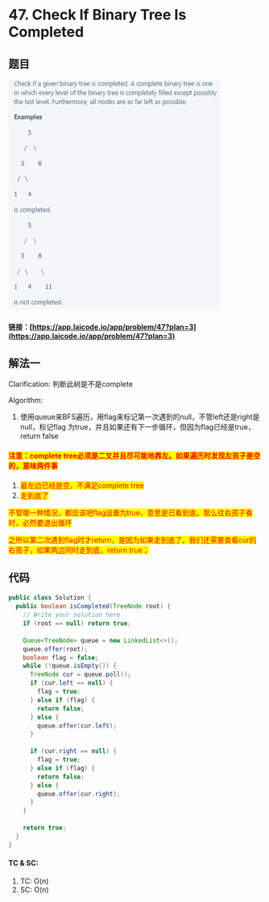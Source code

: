 # 47. Check If Binary Tree Is Completed

## 题目

![](<.gitbook/assets/image (53).png>)

#### 链接：[https://app.laicode.io/app/problem/47?plan=3](https://app.laicode.io/app/problem/47?plan=3)

## 解法一

Clarification: 判断此树是不是complete

Algorithm:&#x20;

1. 使用queue来BFS遍历，用flag来标记第一次遇到的null，不管left还是right是null，标记flag 为true，并且如果还有下一步循环，但因为flag已经是true，return false

#### <mark style="color:red;">注意：complete tree必须是二叉并且尽可能地靠左。如果遍历时发现左孩子是空的，意味两件事</mark>

1. <mark style="color:red;">最左边已经是空，不满足complete tree</mark>
2. <mark style="color:red;">走到底了</mark>

<mark style="color:red;">不管哪一种情况，都应该吧flag设置为true，意思是已看到底。那么往右孩子看时，必然要退出循环</mark>

<mark style="color:red;">之所以第二次遇到flag时才return，是因为如果走到底了，我们还需要查看cur的右孩子，如果两边同时走到底，return true；</mark>

## 代码

```java
public class Solution {
  public boolean isCompleted(TreeNode root) {
    // Write your solution here
    if (root == null) return true;

    Queue<TreeNode> queue = new LinkedList<>();
    queue.offer(root);
    boolean flag = false;
    while (!queue.isEmpty()) {
      TreeNode cur = queue.poll();
      if (cur.left == null) {
        flag = true;
      } else if (flag) {
        return false;
      } else {
        queue.offer(cur.left);
      }

      if (cur.right == null) {
        flag = true;
      } else if (flag) {
        return false;
      } else {
        queue.offer(cur.right);
      }
    }

    return true;
  }
}

```

#### TC & SC:&#x20;

1. TC: O(n)
2. SC: O(n)
